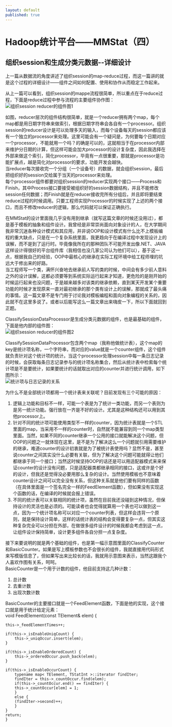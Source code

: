 ```yaml
---
layout: default
published: true
---
```


# Hadoop统计平台——MMStat（四）  

## 组织session和生成分类元数据--详细设计  
  
上一篇从数据流的角度讲述了组织session的map-reduce过程，而这一篇讲的就是这个过程的详细设计——组件之间如何配置、使用和协作从而稳定工作起来。  

从上一篇可以看到，组织session的mappe流程很简单，所以重点在于reduce过程，下面是reduce过程中参与流程的主要组件协作图：  
![组织session reducer的组件图1](/assets/component_session_reducer1.png)  
  
如图，reducer层次的组件结构很简单，就是一个reducer拥有两个map，每个map都是用日期字符串来做索引，根据日期字符串会各自有一个processor。组织session的reducer设计是可以处理多天的输入，而每个设备每天的session都应该有一个独立的processor来处理。这里可能会有一个疑问是，为何要每个日期对应一个processor，不能就用一个吗？的确是可以的，这就相当于在processor内部来维护分日期的计算，但这样可能会加大processor的设计复杂度，因此我选择在外部来做这个索引，简化processor，毕竟有一点很重要，那就是processor是功能扩展点，越是简化对processor的要求，功能开发会越快。  
当reducer每次接收完一个分组（一个设备号）的数据，就会组织session，最后把组织好的session交给属于当天的processor来处理。  
每个processor组件都要对组织session的reducer实现两个接口——Process和Finish，其中Process接口要接受被组织好的session数据结构，并且不能修改session任何数据；而Finish就是在reducer接收完所有分组后，并且即将要结束reduce过程的时候调用。只要工程师实现Processor的时候实现了上述的两个接口，而且不修改reducer的逻辑，那么代码就可以保证正确执行。  

在MMStat的设计里面我几乎没有用到继承（就写这篇文章的时候还没用过），都是基于模板的抽象和组件设计。我曾经是非常崇尚面向对象设计的人，在大学期间我非常沉迷各种设计模式和其应用，并非说OOP和设计模式有什么比不上模板编程的重大缺点，只是在一个复杂系统里面，我更趋向于在编译过程中发现设计上的误解，而不是到了运行时。毕竟像我所在的那种团队不可能开发出像.NET、JAVA这样设计得很好的平台组件库（我相信也没几家公司认为他们可以），基于这一点，根据我自己的经验，OOP中最核心的继承在实际工程环境中给工程师埋的坑远大于修出来的好路。  
当工程师写一个类，满怀兴奋地去继承前人写的类的时候，中间会有多少前人意料之外的设计误解，这都必须要等到系统实际运行起来才知道，更危险的是刚开始的时候运行起来也没问题，于是越来越多对该类的继承依赖，直到某天开发某个重要功能的时候才发现原来一直对最初继承的那个类有设计上的误解，那就成了最头痛的事情。这一篇文章不是专门用于讨论我对模板编程和面向对象编程的关系的，因此就不在这里多说了。或者以后能写这么一篇文章出来嗨皮一下，所以下面就回到正题。  
  
ClassifySessionDataProcessor是生成分类元数据的组件，也是最基础的组件，下面是他内部的组件图：  
![组织session reducer的组件图2](/assets/component_session_reducer2.png)   
  
ClassifySessionDataProcessor包含两个map（我称他做统计表），这个map的key是统计项名称，一个字符串，而对应的value就是一个counter组件，这个组件就负责针对这个统计项的统计。当这个processor处理session中每一条日志记录的时候，会获取每条日志记录参与的统计项名称集合，然后从统计表中检索每个统计项是不是要统计，如果要统计的话就取出对应的counter并进行统计调用，如下图所示：  
![统计项与日志记录的关系](/assets/stat_entry_log_record_relation.png)    
  
为什么不是全部统计项都用一个统计表来关联呢？目前发现有三个可能的原因：  
1.  逻辑上功能和目标不一样，可能一个表是为了统计一类功能，而另一个表则为是另一统计功能。强行放在一齐是不好的设计。尤其是这种结构还可以用到其他processor上。  
2.  针对不同的统计项可能使用类型不一样的counter，因为统计表就是一个STL里面的map，当采用不一样的counter时，自然就不能兼容到同一个map类型里面。当然，如果不同的counter继承一个公用的接口就能解决这个问题，但OOP的问题之一就体现在这里，是不是为了解决这么一个问题就引用需要维护的继承，难道counter的设计初衷就是为了被统计表使用吗？显然不是，甚至说counter之间其实没什么必要有关联，但为了解决这个问题可能就得让他们都继承于同一个接口；当然这时候坚持OOP的话还是可以用适配器模式来来保证counter的设计没有问题，只是适配器类都继承相同的接口，这或许是个好的设计，但我还是觉得没必要用那么复杂的设计。当然使用模板也不意味着counter设计之间可以完全没有关系，但这种关系就是他们要有同样的函数（在具体里面是一个签名完全一样的FeedElement函数），但如果没有实现这个函数的话，在编译的时候就会报上错误。  
3.  不同的统计表可以关联相同的统计项，虽然在目前我还没碰到这种情况，但保持设计的灵活也是必须的。可能读者也会觉得就算用一个表也可以做到这一点，因为一个统计项名称可以对应一个counter列表，但这样会违背一个原则，就是保持设计简单，这样的话统计表的结构会变得要复杂一点，但其实这种复杂完全可以分担在外部，在做很多组件设计的时候我都会考虑到这一点，让组件设计保持简单，设计更多组件各自分担一点复杂度。
  
接下来要说明的就是两个基础的组件，也是第一幅示意图里面的ClassifyCounter和BasicCounter。如果是写上模板参数也不会很长的组件，我就直接用代码形式来写模版信息了，但如果写出来比较长的话，我就用示意图来表示，当然这跟我个人喜欢作图有关系，呵呵。  
BasicCounter<TElement>是一个用于计数的组件，他目前支持这几种计数：  
1.  总计数  
2.  去重计数  
3.  出现次数计数  
  
BasicCounter的主要接口就是一个FeedElement函数，下面是他的实现，这个接口就是用于统计给定元素：  
     void FeedElement(const TElement& elem) {

	this->_feedElementTimes++;

	if(this->_isEnableUniqCount) {
	    this->_uniqOccur.insert(elem);
	}

	if(this->_isEnableOrderedCount) {
	    this->_orderedOccur.push_back(elem);
	}
	
	if(this->_isEnableOccurCount) {
	    typename map< TElement, TStatInt >::iterator findIter;
	    findIter = this->_countOccur.find(elem);
	    if(this->_countOccur.end() == findIter) {
		this->_countOccur[elem] = 1;
	    }
	    else {
		(findIter->second)++;
	    }
	}
	return;
    }  

